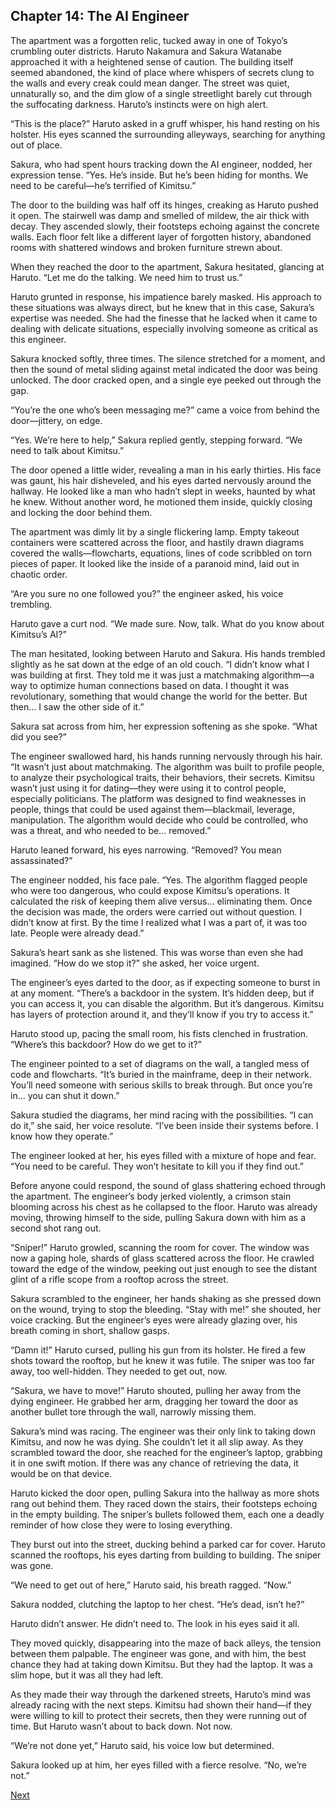 ## Chapter 14: The AI Engineer

The apartment was a forgotten relic, tucked away in one of Tokyo’s crumbling outer districts. Haruto Nakamura and Sakura Watanabe approached it with a heightened sense of caution. The building itself seemed abandoned, the kind of place where whispers of secrets clung to the walls and every creak could mean danger. The street was quiet, unnaturally so, and the dim glow of a single streetlight barely cut through the suffocating darkness. Haruto’s instincts were on high alert.

“This is the place?” Haruto asked in a gruff whisper, his hand resting on his holster. His eyes scanned the surrounding alleyways, searching for anything out of place.

Sakura, who had spent hours tracking down the AI engineer, nodded, her expression tense. “Yes. He’s inside. But he’s been hiding for months. We need to be careful—he’s terrified of Kimitsu.”

The door to the building was half off its hinges, creaking as Haruto pushed it open. The stairwell was damp and smelled of mildew, the air thick with decay. They ascended slowly, their footsteps echoing against the concrete walls. Each floor felt like a different layer of forgotten history, abandoned rooms with shattered windows and broken furniture strewn about.

When they reached the door to the apartment, Sakura hesitated, glancing at Haruto. “Let me do the talking. We need him to trust us.”

Haruto grunted in response, his impatience barely masked. His approach to these situations was always direct, but he knew that in this case, Sakura’s expertise was needed. She had the finesse that he lacked when it came to dealing with delicate situations, especially involving someone as critical as this engineer.

Sakura knocked softly, three times. The silence stretched for a moment, and then the sound of metal sliding against metal indicated the door was being unlocked. The door cracked open, and a single eye peeked out through the gap.

“You’re the one who’s been messaging me?” came a voice from behind the door—jittery, on edge.

“Yes. We’re here to help,” Sakura replied gently, stepping forward. “We need to talk about Kimitsu.”

The door opened a little wider, revealing a man in his early thirties. His face was gaunt, his hair disheveled, and his eyes darted nervously around the hallway. He looked like a man who hadn’t slept in weeks, haunted by what he knew. Without another word, he motioned them inside, quickly closing and locking the door behind them.

The apartment was dimly lit by a single flickering lamp. Empty takeout containers were scattered across the floor, and hastily drawn diagrams covered the walls—flowcharts, equations, lines of code scribbled on torn pieces of paper. It looked like the inside of a paranoid mind, laid out in chaotic order.

“Are you sure no one followed you?” the engineer asked, his voice trembling.

Haruto gave a curt nod. “We made sure. Now, talk. What do you know about Kimitsu’s AI?”

The man hesitated, looking between Haruto and Sakura. His hands trembled slightly as he sat down at the edge of an old couch. “I didn’t know what I was building at first. They told me it was just a matchmaking algorithm—a way to optimize human connections based on data. I thought it was revolutionary, something that would change the world for the better. But then... I saw the other side of it.”

Sakura sat across from him, her expression softening as she spoke. “What did you see?”

The engineer swallowed hard, his hands running nervously through his hair. “It wasn’t just about matchmaking. The algorithm was built to profile people, to analyze their psychological traits, their behaviors, their secrets. Kimitsu wasn’t just using it for dating—they were using it to control people, especially politicians. The platform was designed to find weaknesses in people, things that could be used against them—blackmail, leverage, manipulation. The algorithm would decide who could be controlled, who was a threat, and who needed to be... removed.”

Haruto leaned forward, his eyes narrowing. “Removed? You mean assassinated?”

The engineer nodded, his face pale. “Yes. The algorithm flagged people who were too dangerous, who could expose Kimitsu’s operations. It calculated the risk of keeping them alive versus... eliminating them. Once the decision was made, the orders were carried out without question. I didn’t know at first. By the time I realized what I was a part of, it was too late. People were already dead.”

Sakura’s heart sank as she listened. This was worse than even she had imagined. “How do we stop it?” she asked, her voice urgent.

The engineer’s eyes darted to the door, as if expecting someone to burst in at any moment. “There’s a backdoor in the system. It’s hidden deep, but if you can access it, you can disable the algorithm. But it’s dangerous. Kimitsu has layers of protection around it, and they’ll know if you try to access it.”

Haruto stood up, pacing the small room, his fists clenched in frustration. “Where’s this backdoor? How do we get to it?”

The engineer pointed to a set of diagrams on the wall, a tangled mess of code and flowcharts. “It’s buried in the mainframe, deep in their network. You’ll need someone with serious skills to break through. But once you’re in... you can shut it down.”

Sakura studied the diagrams, her mind racing with the possibilities. “I can do it,” she said, her voice resolute. “I’ve been inside their systems before. I know how they operate.”

The engineer looked at her, his eyes filled with a mixture of hope and fear. “You need to be careful. They won’t hesitate to kill you if they find out.”

Before anyone could respond, the sound of glass shattering echoed through the apartment. The engineer’s body jerked violently, a crimson stain blooming across his chest as he collapsed to the floor. Haruto was already moving, throwing himself to the side, pulling Sakura down with him as a second shot rang out.

“Sniper!” Haruto growled, scanning the room for cover. The window was now a gaping hole, shards of glass scattered across the floor. He crawled toward the edge of the window, peeking out just enough to see the distant glint of a rifle scope from a rooftop across the street.

Sakura scrambled to the engineer, her hands shaking as she pressed down on the wound, trying to stop the bleeding. “Stay with me!” she shouted, her voice cracking. But the engineer’s eyes were already glazing over, his breath coming in short, shallow gasps.

“Damn it!” Haruto cursed, pulling his gun from its holster. He fired a few shots toward the rooftop, but he knew it was futile. The sniper was too far away, too well-hidden. They needed to get out, now.

“Sakura, we have to move!” Haruto shouted, pulling her away from the dying engineer. He grabbed her arm, dragging her toward the door as another bullet tore through the wall, narrowly missing them.

Sakura’s mind was racing. The engineer was their only link to taking down Kimitsu, and now he was dying. She couldn’t let it all slip away. As they scrambled toward the door, she reached for the engineer’s laptop, grabbing it in one swift motion. If there was any chance of retrieving the data, it would be on that device.

Haruto kicked the door open, pulling Sakura into the hallway as more shots rang out behind them. They raced down the stairs, their footsteps echoing in the empty building. The sniper’s bullets followed them, each one a deadly reminder of how close they were to losing everything.

They burst out into the street, ducking behind a parked car for cover. Haruto scanned the rooftops, his eyes darting from building to building. The sniper was gone.

“We need to get out of here,” Haruto said, his breath ragged. “Now.”

Sakura nodded, clutching the laptop to her chest. “He’s dead, isn’t he?”

Haruto didn’t answer. He didn’t need to. The look in his eyes said it all.

They moved quickly, disappearing into the maze of back alleys, the tension between them palpable. The engineer was gone, and with him, the best chance they had at taking down Kimitsu. But they had the laptop. It was a slim hope, but it was all they had left.

As they made their way through the darkened streets, Haruto’s mind was already racing with the next steps. Kimitsu had shown their hand—if they were willing to kill to protect their secrets, then they were running out of time. But Haruto wasn’t about to back down. Not now.

“We’re not done yet,” Haruto said, his voice low but determined.

Sakura looked up at him, her eyes filled with a fierce resolve. “No, we’re not.”

[Next](15.md)

